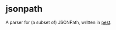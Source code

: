 # jsonpath

A parser for (a subset of) JSONPath, written in [pest](https://github.com/pest-parser/pest).

